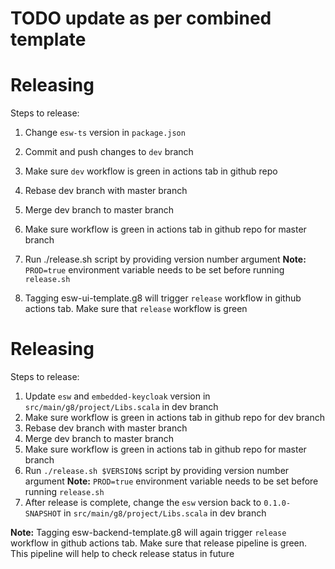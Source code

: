 # TODO update as per combined template


# Releasing

Steps to release:

1. Change `esw-ts` version in `package.json`
1. Commit and push changes to `dev` branch
1. Make sure `dev` workflow is green in actions tab in github repo
1. Rebase dev branch with master branch
1. Merge dev branch to master branch
1. Make sure workflow is green in actions tab in github repo for master branch
1. Run ./release.sh <VERSION> script by providing version number argument
    **Note:** `PROD=true` environment variable needs to be set before running `release.sh`

1. Tagging esw-ui-template.g8 will trigger `release` workflow in github actions tab. Make sure that `release` workflow is green






# Releasing

Steps to release:

1. Update `esw` and `embedded-keycloak` version in `src/main/g8/project/Libs.scala` in dev branch
1. Make sure workflow is green in actions tab in github repo for dev branch
1. Rebase dev branch with master branch
1. Merge dev branch to master branch
1. Make sure workflow is green in actions tab in github repo for master branch
1. Run `./release.sh $VERSION$` script by providing version number argument
   **Note:** `PROD=true` environment variable needs to be set before running `release.sh`
1. After release is complete, change the `esw` version back to `0.1.0-SNAPSHOT` in `src/main/g8/project/Libs.scala` in dev branch

**Note:** Tagging esw-backend-template.g8 will again trigger `release` workflow in github actions tab. Make sure that release pipeline is green. This pipeline will help to check release status in future
